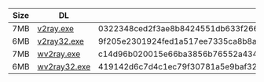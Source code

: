 |    Size   |     DL  | sha512sum |
|  ---  |  ---  |  ---  |
| 7MB | [v2ray.exe](https://cdn.jsdelivr.net/gh/googleians/v2ray-core@main/v2ray.exe) | 0322348ced2f3ae8b8424551db633f2662173bccd83c19fe108006e74d57d707b274a655042327027c1bd13857224fe2ab0e62d15102cb64b614f468d85b1df4 |
| 6MB | [v2ray32.exe](https://cdn.jsdelivr.net/gh/googleians/v2ray-core@main/v2ray32.exe) | 9f205e2301924fed1a517ee7335ca8b8a3a80d4bcbc2beae8ae393c13799400cb210836fa6be1055567d2900d4bd438bd6d7222d057e7df470732166f39de489 |
| 7MB | [wv2ray.exe](https://cdn.jsdelivr.net/gh/googleians/v2ray-core@main/wv2ray.exe) | c14d96b020015e66ba3856b76552a434d9893b8ae825dcefac2afbf90e09611fd2923426725ce71e175e12f6a8bf5f24ee7b6b9261bda1ff2bb67a9014ac86d9 |
| 6MB | [wv2ray32.exe](https://cdn.jsdelivr.net/gh/googleians/v2ray-core@main/wv2ray32.exe) | 419142d6c7d4c1ec79f30781a5e9baf32f31f4b4c73d449eb2aff5576836695350c25414800aa4f5679416cb05261a8ad8ff147f36a121c7d1ee726450f51e9b |
